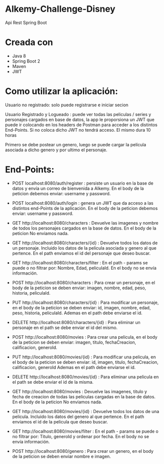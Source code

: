 # Alkemy-Challenge-Disney
Api Rest Spring Boot

# Creada con
* Java 8
* Spring Boot 2
* Maven
* JWT

# Como utilizar la aplicación:

Usuario no registrado: solo puede registrarse e iniciar secion

Usuario Registrado y Logueado : puede ver todas las peliculas / series y personajes cargados en base de datos, la app le proporsiona un JWT que puede ir
colocando en los headers de Postman para acceder a los distintos End-Points. Si no coloca dicho JWT no tendrá acceso. El mismo dura 10 horas

Primero se debe postear un genero, luego se puede cargar la película asociada a dicho genero y por ultimo el personaje.

# End-Points:

* POST localhost:8080/auth/register : persiste un usuario en la base de datos y envía un correo de bienvenida a Alkemy. En el body de la peticion debemos enviar: username y password.

* POST localhost:8080/auth/login : genera un JWT que da acceso a las distintos end-Points de la aplicación. En el body de la peticion debemos enviar: username y password.

* GET http://localhost:8080/characters : Devuelve las imagenes y nombre de todos los personajes cargados en la base de datos. En el body de la peticion No enviamos nada.

* GET http://localhost:8080/characters/{id} : Devuelve todos los datos de un personaje. Incluido los datos de la pelicula asociada y genero al que pertence.
En el path enviamos el id del personaje que deseo buscar.

* GET http://localhost:8080/characters/filter : En el path - params se puede o no filtrar por: Nombre, Edad, peliculaId. En el body no se envía información.

* POST http://localhost:8080/characters : Para crear un personaje, en el body de la peticion se deben enviar: imagen, nombre, edad, peso, historia, peliculaId.

* PUT http://localhost:8080/characters/{id} : Para modificar un personaje, en el body de la peticion se deben enviar: id, imagen, nombre, edad, peso, historia, peliculaId. 
Ademas en el path debe enviarse el id.

* DELETE http://localhost:8080/characters/{id} : Para eliminar un personaje en el path se debe enviar el id del mismo.

* POST http://localhost:8080/movies : Para crear una pelicula, en el body de la peticion se deben enviar: imagen, titulo, fechaCreacion, calificacion, generoId.

* PUT http://localhost:8080/movies/{id} :  Para modificar una pelicula, en el body de la peticion se deben enviar: id, imagen, titulo, fechaCreacion, calificacion, generoId
Ademas en el path debe enviarse el id.

* DELETE http://localhost:8080/movies/{id} : Para eliminar una pelicula en el path se debe enviar el id de la misma.

* GET http://localhost:8080/movies : Devuelve las imagenes, titulo y fecha de creacion de todas las peliculas cargadas en la base de datos. En el body de la peticion No enviamos nada.

* GET http://localhost:8080/movies/{id} :  Devuelve todos los datos de una pelicula. Incluido los datos del genero al que pertence.
En el path enviamos el id de la pelicula que deseo buscar.

* GET http://localhost:8080/movies/filter : En el path - params se puede o no filtrar por: Titulo, generoId y ordenar por fecha. En el body no se envía información.

* POST http://localhost:8080/genero : Para crear un genero, en el body de la peticion se deben enviar nombre e imagen.
